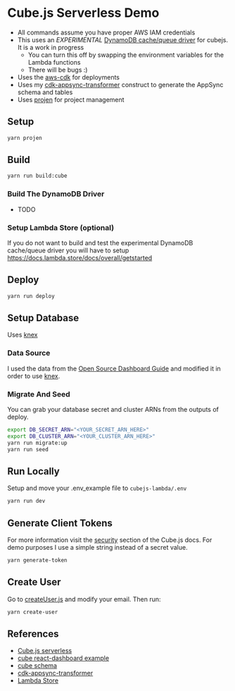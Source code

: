 # Cube.js Serverless Demo

* All commands assume you have proper AWS IAM credentials
* This uses an *EXPERIMENTAL* [DynamoDB cache/queue driver](https://github.com/cube-js/cube.js/pull/1496) for cubejs. It is a work in progress
  * You can turn this off by swapping the environment variables for the Lambda functions
  * There will be bugs :)
* Uses the [aws-cdk](https://github.com/aws/aws-cdk) for deployments
* Uses my [cdk-appsync-transformer](https://github.com/kcwinner/cdk-appsync-transformer) construct to generate the AppSync schema and tables
* Uses [projen](https://github.com/projen/projen) for project management

## Setup

```bash
yarn projen
```

## Build

```bash
yarn run build:cube
```

### Build The DynamoDB Driver

* TODO

### Setup Lambda Store (optional)

If you do not want to build and test the experimental DynamoDB cache/queue driver you will have to setup
https://docs.lambda.store/docs/overall/getstarted

## Deploy

```bash
yarn run deploy
```

## Setup Database

Uses [knex](https://github.com/knex/knex)

### Data Source

I used the data from the [Open Source Dashboard Guide](https://cube.dev/blog/cubejs-open-source-dashboard-framework-ultimate-guide/) and modified it in order to use [knex](https://github.com/knex/knex).

### Migrate And Seed

You can grab your database secret and cluster ARNs from the outputs of deploy.

```bash
export DB_SECRET_ARN="<YOUR_SECRET_ARN_HERE>"
export DB_CLUSTER_ARN="<YOUR_CLUSTER_ARN_HERE>"
yarn run migrate:up
yarn run seed
```

## Run Locally

Setup and move your .env_example file to `cubejs-lambda/.env`

```bash
yarn run dev
```

## Generate Client Tokens

For more information visit the [security](https://cube.dev/docs/security) section of the Cube.js docs. For demo purposes I use a simple string instead of a secret value.

```bash
yarn generate-token
```

## Create User

Go to [createUser.js](bin/createUser.js) and modify your email. Then run:
```bash
yarn create-user
```

## References

* [Cube.js serverless](https://cube.dev/docs/deployment#serverless)
* [cube react-dashboard example](https://github.com/cube-js/cube.js/tree/master/examples/react-dashboard)
* [cube schema](https://github.com/cube-js/cube.js/tree/master/examples/react-dashboard/schema)
* [cdk-appsync-transformer](https://github.com/kcwinner/cdk-appsync-transformer)
* [Lambda Store](https://docs.lambda.store/docs/overall/getstarted)